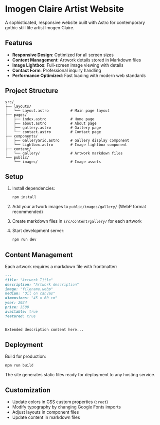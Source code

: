 # Imogen Claire Artist Website

A sophisticated, responsive website built with Astro for contemporary gothic still life artist Imogen Claire.

## Features

- **Responsive Design**: Optimized for all screen sizes
- **Content Management**: Artwork details stored in Markdown files
- **Image Lightbox**: Full-screen image viewing with details
- **Contact Form**: Professional inquiry handling
- **Performance Optimized**: Fast loading with modern web standards

## Project Structure

```
src/
├── layouts/
│   └── Layout.astro          # Main page layout
├── pages/
│   ├── index.astro           # Home page
│   ├── about.astro           # About page
│   ├── gallery.astro         # Gallery page
│   └── contact.astro         # Contact page
├── components/
│   ├── GalleryGrid.astro     # Gallery display component
│   └── Lightbox.astro        # Image lightbox component
├── content/
│   └── gallery/              # Artwork markdown files
└── public/
    └── images/               # Image assets
```

## Setup

1. Install dependencies:
   ```bash
   npm install
   ```

2. Add your artwork images to `public/images/gallery/` (WebP format recommended)

3. Create markdown files in `src/content/gallery/` for each artwork

4. Start development server:
   ```bash
   npm run dev
   ```

## Content Management

Each artwork requires a markdown file with frontmatter:

```markdown
---
title: "Artwork Title"
description: "Artwork description"
image: "filename.webp"
medium: "Oil on canvas"
dimensions: "45 × 60 cm"
year: 2024
price: 3500
available: true
featured: true
---

Extended description content here...
```

## Deployment

Build for production:
```bash
npm run build
```

The site generates static files ready for deployment to any hosting service.

## Customization

- Update colors in CSS custom properties (`:root`)
- Modify typography by changing Google Fonts imports
- Adjust layouts in component files
- Update content in markdown files